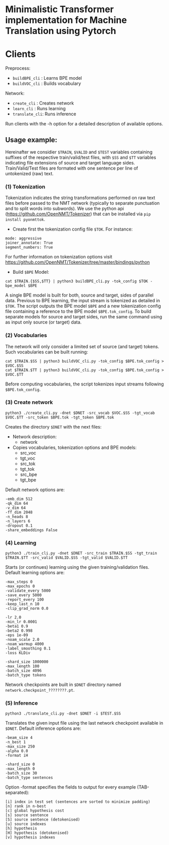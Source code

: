 # Minimalistic Transformer implementation for Machine Translation using Pytorch

# Clients

Preprocess:
* `buildBPE_cli` : Learns BPE model
* `buildVOC_cli` : Builds vocabulary

Network:
* `create_cli` : Creates network
* `learn_cli` : Runs learning 
* `translate_cli`: Runs inference

Run clients with the -h option for a detailed description of available options.

## Usage example:

Hereinafter we considier `$TRAIN`, `$VALID` and `$TEST` variables containing suffixes of the respective train/valid/test files, with `$SS` and `$TT` variables indicating file extensions of source and target language sides.
Train/Valid/Test files are formated with one sentence per line of untokenized (raw) text. 

### (1) Tokenization

Tokenization indicates the string transformations performed on raw text files before passed to the NMT network (typically to separate punctuation and to split words into subwords). 
We use the python api (https://github.com/OpenNMT/Tokenizer) that can be installed via `pip install pyonmttok`.

* Create first the tokenization config file `$TOK`. For instance:
```
mode: aggressive
joiner_annotate: True
segment_numbers: True
```

For further information on tokenization options visit https://github.com/OpenNMT/Tokenizer/tree/master/bindings/python 


* Build `$BPE` Model:
```
cat $TRAIN.{$SS,$TT} | python3 buildBPE_cli.py -tok_config $TOK -bpe_model $BPE
```
A single BPE model is built for both, source and target, sides of parallel data.
Previous to BPE learning, the input stream is tokenized as detailed in `$TOK`.
The script outputs the BPE model `$BPE` and a new tokenization config file containing a reference to the BPE model `$BPE.tok_config`.
To build separate models for source and target sides, run the same command using as input only source (or target) data.


### (2) Vocabularies

The network will only consider a limited set of source (and target) tokens. Such vocabularies can be built running:

```
cat $TRAIN.$SS | python3 buildVOC_cli.py -tok_config $BPE.tok_config > $VOC.$SS
cat $TRAIN.$TT | python3 buildVOC_cli.py -tok_config $BPE.tok_config > $VOC.$TT
```

Before computing vocabularies, the script tokenizes input streams following `$BPE.tok_config`. 

### (3) Create network

```
python3 ./create_cli.py -dnet $DNET -src_vocab $VOC.$SS -tgt_vocab $VOC.$TT -src_token $BPE.tok -tgt_token $BPE.tok
```

Creates the directory `$DNET` with the next files: 
* Network description: 
  * network
* Copies vocabularies, tokenization options and BPE models:
  * src_voc
  * tgt_voc 
  * src_tok 
  * tgt_tok 
  * src_bpe 
  * tgt_bpe

Default network options are:
```
-emb_dim 512
-qk_dim 64
-v_dim 64
-ff_dim 2048
-n_heads 8
-n_layers 6
-dropout 0.1
-share_embeddings False
```

### (4) Learning
```
python3 ./train_cli.py -dnet $DNET -src_train $TRAIN.$SS -tgt_train $TRAIN.$TT -src_valid $VALID.$SS -tgt_valid $VALID.$TT
```

Starts (or continues) learning using the given training/validation files. Default learning options are:
```
-max_steps 0
-max_epochs 0
-validate_every 5000
-save_every 5000
-report_every 100
-keep_last_n 10
-clip_grad_norm 0.0
```
```
-lr 2.0
-min_lr 0.0001
-beta1 0.9
-beta2 0.998
-eps 1e-09
-noam_scale 2.0
-noam_warmup 4000
-label_smoothing 0.1
-loss KLDiv
```
```
-shard_size 1000000
-max_length 100
-batch_size 4096
-batch_type tokens
```

Network checkpoints are built in `$DNET` directory named `network.checkpoint_????????.pt`.

### (5) Inference
```
python3 ./translate_cli.py -dnet $DNET -i $TEST.$SS
```

Translates the given input file using the last network checkpoint available in `$DNET`. Default inference options are:
```
-beam_size 4
-n_best 1
-max_size 250
-alpha 0.0
-format iH
```
```
-shard_size 0
-max_length 0
-batch_size 30
-batch_type sentences
```

Option -format specifies the fields to output for every example (TAB-separated):
```
[i] index in test set (sentences are sorted to minimize padding)
[n] rank in n-best
[c] global hypothesis cost
[s] source sentence
[S] source sentence (detokenised)
[u] source indexes
[h] hypothesis
[H] hypothesis (detokenised)
[v] hypothesis indexes
```



